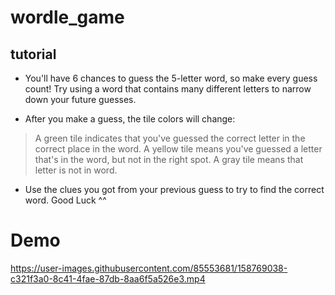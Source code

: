 # wordle_game

## tutorial
- You'll have 6 chances to guess the 5-letter word, so make every guess count! Try using a word that contains many different letters to narrow down your future guesses.

- After you make a guess, the tile colors will change:
> A green tile indicates that you've guessed the correct letter in the correct place in the word.
> A yellow tile means you've guessed a letter that's in the word, but not in the right spot.
> A gray tile means that letter is not in word.

- Use the clues you got from your previous guess to try to find the correct word. Good Luck ^^

# Demo

https://user-images.githubusercontent.com/85553681/158769038-c321f3a0-8c41-4fae-87db-8aa6f5a526e3.mp4


